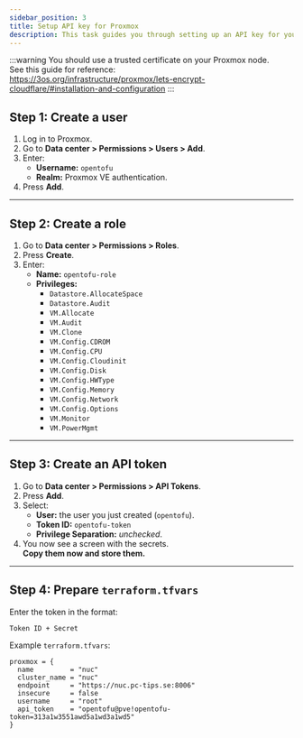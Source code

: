 ```yaml
---
sidebar_position: 3
title: Setup API key for Proxmox
description: This task guides you through setting up an API key for your cluster that OpenTofu can use.
---
```


:::warning
You should use a trusted certificate on your Proxmox node.  
See this guide for reference:  
https://3os.org/infrastructure/proxmox/lets-encrypt-cloudflare/#installation-and-configuration
:::

## Step 1: Create a user
1. Log in to Proxmox.  
2. Go to **Data center > Permissions > Users > Add**.  
3. Enter:
   - **Username:** `opentofu`  
   - **Realm:** Proxmox VE authentication.  
4. Press **Add**.

---

## Step 2: Create a role
1. Go to **Data center > Permissions > Roles**.  
2. Press **Create**.  
3. Enter:
   - **Name:** `opentofu-role`  
   - **Privileges:**
     - `Datastore.AllocateSpace`  
     - `Datastore.Audit`  
     - `VM.Allocate`  
     - `VM.Audit`  
     - `VM.Clone`  
     - `VM.Config.CDROM`  
     - `VM.Config.CPU`  
     - `VM.Config.Cloudinit`  
     - `VM.Config.Disk`  
     - `VM.Config.HWType`  
     - `VM.Config.Memory`  
     - `VM.Config.Network`  
     - `VM.Config.Options`  
     - `VM.Monitor`  
     - `VM.PowerMgmt`  

---

## Step 3: Create an API token
1. Go to **Data center > Permissions > API Tokens**.  
2. Press **Add**.  
3. Select:
   - **User:** the user you just created (`opentofu`).  
   - **Token ID:** `opentofu-token`  
   - **Privilege Separation:** _unchecked_.  
4. You now see a screen with the secrets.  
   **Copy them now and store them.**

---

## Step 4: Prepare `terraform.tfvars`
Enter the token in the format:  
```
Token ID + Secret
```

Example `terraform.tfvars`:

```hcl
proxmox = {
  name         = "nuc"
  cluster_name = "nuc"
  endpoint     = "https://nuc.pc-tips.se:8006"
  insecure     = false
  username     = "root"
  api_token    = "opentofu@pve!opentofu-token=313a1w3551awd5a1wd3a1wd5"
}
```